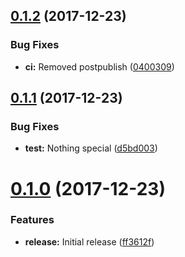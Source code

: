 <a name="0.1.2"></a>
## [0.1.2](https://github.com/unlight/node-package-starter/compare/v0.1.1...v0.1.2) (2017-12-23)


### Bug Fixes

* **ci:** Removed postpublish ([0400309](https://github.com/unlight/node-package-starter/commit/0400309))

<a name="0.1.1"></a>
## [0.1.1](https://github.com/unlight/node-package-starter/compare/v0.1.0...v0.1.1) (2017-12-23)


### Bug Fixes

* **test:** Nothing special ([d5bd003](https://github.com/unlight/node-package-starter/commit/d5bd003))

<a name="0.1.0"></a>
# [0.1.0](https://github.com/unlight/node-package-starter/compare/eca09cba777b6136f816ed79baeb7d0ecedd7c6e...v0.1.0) (2017-12-23)


### Features

* **release:** Initial release ([ff3612f](https://github.com/unlight/node-package-starter/commit/ff3612f))
